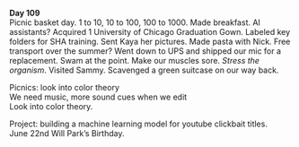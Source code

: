 **Day 109**  
Picnic basket day. 1 to 10, 10 to 100, 100 to 1000\. Made breakfast. AI assistants? Acquired 1 University of Chicago Graduation Gown. Labeled key folders for SHA training. Sent Kaya her pictures. Made pasta with Nick. Free transport over the summer? Went down to UPS and shipped our mic for a replacement. Swam at the point. Make our muscles sore. *Stress the organism*. Visited Sammy. Scavenged a green suitcase on our way back.

Picnics: look into color theory  
We need music, more sound cues when we edit  
Look into color theory.

Project: building a machine learning model for youtube clickbait titles.  
June 22nd Will Park’s Birthday.